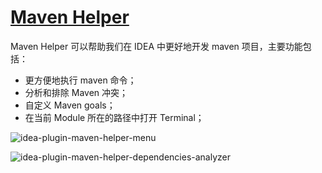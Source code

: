 # [Maven Helper](https://plugins.jetbrains.com/plugin/7179-maven-helper)

Maven Helper 可以帮助我们在 IDEA 中更好地开发 maven 项目，主要功能包括：

- 更方便地执行 maven 命令；
- 分析和排除 Maven 冲突；
- 自定义 Maven goals；
- 在当前 Module 所在的路径中打开 Terminal；

![idea-plugin-maven-helper-menu](https://picgo-daily.oss-cn-guangzhou.aliyuncs.com/picgo-daily/2023/4bbb25723feee504a7aee0f1db5e8626.png)

![idea-plugin-maven-helper-dependencies-analyzer](https://picgo-daily.oss-cn-guangzhou.aliyuncs.com/picgo-daily/2023/f7b5ebf6db339b2eec7d83e7c62e5764.png)
